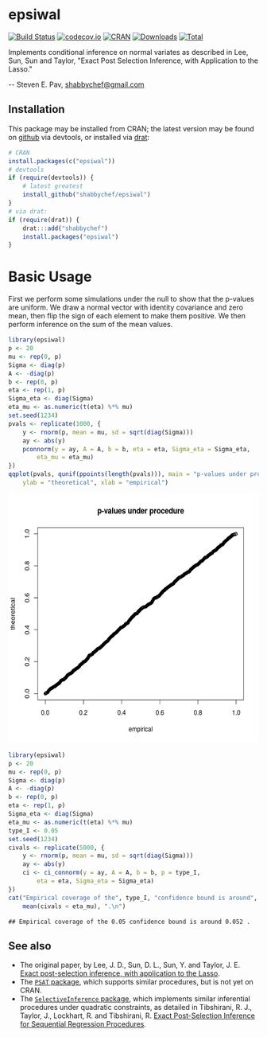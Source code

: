 

# epsiwal

[![Build Status](https://travis-ci.org/shabbychef/epsiwal.png)](https://travis-ci.org/shabbychef/epsiwal)
[![codecov.io](http://codecov.io/github/shabbychef/epsiwal/coverage.svg?branch=master)](http://codecov.io/github/shabbychef/epsiwal?branch=master)
[![CRAN](http://www.r-pkg.org/badges/version/epsiwal)](https://cran.r-project.org/package=epsiwal)
[![Downloads](http://cranlogs.r-pkg.org/badges/epsiwal?color=green)](http://www.r-pkg.org/pkg/epsiwal)
[![Total](http://cranlogs.r-pkg.org/badges/grand-total/epsiwal?color=green)](http://www.r-pkg.org/pkg/epsiwal)

Implements conditional inference on normal variates as described in 
Lee, Sun, Sun and Taylor, "Exact Post Selection Inference, with Application to the Lasso."

-- Steven E. Pav, shabbychef@gmail.com

## Installation

This package may be installed from CRAN; the latest version may be
found on [github](https://www.github.com/shabbychef/epsiwal "epsiwal")
via devtools, or installed via [drat](https://github.com/eddelbuettel/drat "drat"):


```r
# CRAN
install.packages(c("epsiwal"))
# devtools
if (require(devtools)) {
    # latest greatest
    install_github("shabbychef/epsiwal")
}
# via drat:
if (require(drat)) {
    drat:::add("shabbychef")
    install.packages("epsiwal")
}
```

# Basic Usage

First we perform some simulations under the null to show that the p-values
are uniform. We draw a normal vector with identity covariance and zero mean,
then flip the sign of each element to make them positive. We then
perform inference on the sum of the mean values. 


```r
library(epsiwal)
p <- 20
mu <- rep(0, p)
Sigma <- diag(p)
A <- -diag(p)
b <- rep(0, p)
eta <- rep(1, p)
Sigma_eta <- diag(Sigma)
eta_mu <- as.numeric(t(eta) %*% mu)
set.seed(1234)
pvals <- replicate(1000, {
    y <- rnorm(p, mean = mu, sd = sqrt(diag(Sigma)))
    ay <- abs(y)
    pconnorm(y = ay, A = A, b = b, eta = eta, Sigma_eta = Sigma_eta, 
        eta_mu = eta_mu)
})
qqplot(pvals, qunif(ppoints(length(pvals))), main = "p-values under procedure", 
    ylab = "theoretical", xlab = "empirical")
```

<img src="tools/figure/under_null_pvals-1.png" title="plot of chunk under_null_pvals" alt="plot of chunk under_null_pvals" width="600px" height="500px" />


```r
library(epsiwal)
p <- 20
mu <- rep(0, p)
Sigma <- diag(p)
A <- -diag(p)
b <- rep(0, p)
eta <- rep(1, p)
Sigma_eta <- diag(Sigma)
eta_mu <- as.numeric(t(eta) %*% mu)
type_I <- 0.05
set.seed(1234)
civals <- replicate(5000, {
    y <- rnorm(p, mean = mu, sd = sqrt(diag(Sigma)))
    ay <- abs(y)
    ci <- ci_connorm(y = ay, A = A, b = b, p = type_I, 
        eta = eta, Sigma_eta = Sigma_eta)
})
cat("Empirical coverage of the", type_I, "confidence bound is around", 
    mean(civals < eta_mu), ".\n")
```

```
## Empirical coverage of the 0.05 confidence bound is around 0.052 .
```

## See also

* The original paper, by Lee, J. D., Sun, D. L., Sun, Y. and Taylor, J. E. 
	[Exact post-selection inference, with application to the Lasso](https://arxiv.org/abs/1311.6238).
* The [`PSAT` package](https://github.com/ammeir2/PSAT), which supports similar
	procedures, but is not yet on CRAN.
* The [`SelectiveInference` package](https://cran.r-project.org/package=selectiveInference),
	which implements similar inferential procedures under quadratic
	constraints, as detailed in Tibshirani, R. J., Taylor, J., Lockhart, R. and Tibshirani, R. 
	[Exact Post-Selection Inference for Sequential Regression Procedures](https://arxiv.org/abs/1401.3889).

